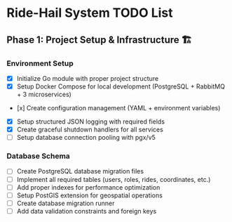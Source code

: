 # Ride-Hail System TODO List

## Phase 1: Project Setup & Infrastructure 🏗️

### Environment Setup
- [x] Initialize Go module with proper project structure
- [x] Setup Docker Compose for local development (PostgreSQL + RabbitMQ + 3 microservices)
- [х] Create configuration management (YAML + environment variables)
- [x] Setup structured JSON logging with required fields
- [x] Create graceful shutdown handlers for all services
- [ ] Setup database connection pooling with pgx/v5

### Database Schema
- [ ] Create PostgreSQL database migration files
- [ ] Implement all required tables (users, roles, rides, coordinates, etc.)
- [ ] Add proper indexes for performance optimization
- [ ] Setup PostGIS extension for geospatial operations
- [ ] Create database migration runner
- [ ] Add data validation constraints and foreign keys